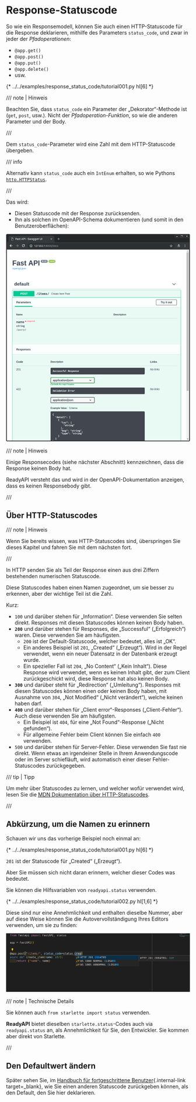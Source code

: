 # Response-Statuscode

So wie ein Responsemodell, können Sie auch einen HTTP-Statuscode für die Response deklarieren, mithilfe des Parameters `status_code`, und zwar in jeder der *Pfadoperationen*:

* `@app.get()`
* `@app.post()`
* `@app.put()`
* `@app.delete()`
* usw.

{* ../../examples/response_status_code/tutorial001.py hl[6] *}

/// note | Hinweis

Beachten Sie, dass `status_code` ein Parameter der „Dekorator“-Methode ist (`get`, `post`, usw.). Nicht der *Pfadoperation-Funktion*, so wie die anderen Parameter und der Body.

///

Dem `status_code`-Parameter wird eine Zahl mit dem HTTP-Statuscode übergeben.

/// info

Alternativ kann `status_code` auch ein `IntEnum` erhalten, so wie Pythons <a href="https://docs.python.org/3/library/http.html#http.HTTPStatus" class="external-link" target="_blank">`http.HTTPStatus`</a>.

///

Das wird:

* Diesen Statuscode mit der Response zurücksenden.
* Ihn als solchen im OpenAPI-Schema dokumentieren (und somit in den Benutzeroberflächen):

<img src="/img/tutorial/response-status-code/image01.png">

/// note | Hinweis

Einige Responsecodes (siehe nächster Abschnitt) kennzeichnen, dass die Response keinen Body hat.

ReadyAPI versteht das und wird in der OpenAPI-Dokumentation anzeigen, dass es keinen Responsebody gibt.

///

## Über HTTP-Statuscodes

/// note | Hinweis

Wenn Sie bereits wissen, was HTTP-Statuscodes sind, überspringen Sie dieses Kapitel und fahren Sie mit dem nächsten fort.

///

In HTTP senden Sie als Teil der Response einen aus drei Ziffern bestehenden numerischen Statuscode.

Diese Statuscodes haben einen Namen zugeordnet, um sie besser zu erkennen, aber der wichtige Teil ist die Zahl.

Kurz:

* `100` und darüber stehen für „Information“. Diese verwenden Sie selten direkt. Responses mit diesen Statuscodes können keinen Body haben.
* **`200`** und darüber stehen für Responses, die „Successful“ („Erfolgreich“) waren. Diese verwenden Sie am häufigsten.
    * `200` ist der Default-Statuscode, welcher bedeutet, alles ist „OK“.
    * Ein anderes Beispiel ist `201`, „Created“ („Erzeugt“). Wird in der Regel verwendet, wenn ein neuer Datensatz in der Datenbank erzeugt wurde.
    * Ein spezieller Fall ist `204`, „No Content“ („Kein Inhalt“). Diese Response wird verwendet, wenn es keinen Inhalt gibt, der zum Client zurückgeschickt wird, diese Response hat also keinen Body.
* **`300`** und darüber steht für „Redirection“ („Umleitung“).  Responses mit diesen Statuscodes können einen oder keinen Body haben, mit Ausnahme von `304`, „Not Modified“ („Nicht verändert“), welche keinen haben darf.
* **`400`** und darüber stehen für „Client error“-Responses („Client-Fehler“). Auch diese verwenden Sie am häufigsten.
    * Ein Beispiel ist `404`, für eine „Not Found“-Response („Nicht gefunden“).
    * Für allgemeine Fehler beim Client können Sie einfach `400` verwenden.
* `500` und darüber stehen für Server-Fehler. Diese verwenden Sie fast nie direkt. Wenn etwas an irgendeiner Stelle in Ihrem Anwendungscode oder im Server schiefläuft, wird automatisch einer dieser Fehler-Statuscodes zurückgegeben.

/// tip | Tipp

Um mehr über Statuscodes zu lernen, und welcher wofür verwendet wird, lesen Sie die <a href="https://developer.mozilla.org/en-US/docs/Web/HTTP/Status" class="external-link" target="_blank"><abbr title="Mozilla Developer Network – Mozilla-Entwickler-Netzwerk">MDN</abbr> Dokumentation über HTTP-Statuscodes</a>.

///

## Abkürzung, um die Namen zu erinnern

Schauen wir uns das vorherige Beispiel noch einmal an:

{* ../../examples/response_status_code/tutorial001.py hl[6] *}

`201` ist der Statuscode für „Created“ („Erzeugt“).

Aber Sie müssen sich nicht daran erinnern, welcher dieser Codes was bedeutet.

Sie können die Hilfsvariablen von `readyapi.status` verwenden.

{* ../../examples/response_status_code/tutorial002.py hl[1,6] *}

Diese sind nur eine Annehmlichkeit und enthalten dieselbe Nummer, aber auf diese Weise können Sie die Autovervollständigung Ihres Editors verwenden, um sie zu finden:

<img src="/img/tutorial/response-status-code/image02.png">

/// note | Technische Details

Sie können auch `from starlette import status` verwenden.

**ReadyAPI** bietet dieselben `starlette.status`-Codes auch via `readyapi.status` an, als Annehmlichkeit für Sie, den Entwickler. Sie kommen aber direkt von Starlette.

///

## Den Defaultwert ändern

Später sehen Sie, im [Handbuch für fortgeschrittene Benutzer](../advanced/response-change-status-code.md){.internal-link target=_blank}, wie Sie einen anderen Statuscode zurückgeben können, als den Default, den Sie hier deklarieren.

